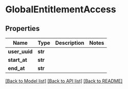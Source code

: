 # GlobalEntitlementAccess

## Properties
Name | Type | Description | Notes
------------ | ------------- | ------------- | -------------
**user_uuid** | **str** |  | 
**start_at** | **str** |  | 
**end_at** | **str** |  | 

[[Back to Model list]](../README.md#documentation-for-models) [[Back to API list]](../README.md#documentation-for-api-endpoints) [[Back to README]](../README.md)


